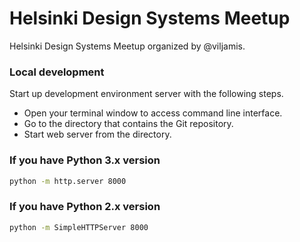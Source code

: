 # Helsinki Design Systems Meetup

Helsinki Design Systems Meetup organized by @viljamis.

### Local development

Start up development environment server with the following steps.

- Open your terminal window to access command line interface.
- Go to the directory that contains the Git repository.
- Start web server from the directory.

### If you have Python 3.x version

```sh
python -m http.server 8000
```

### If you have Python 2.x version

```sh
python -m SimpleHTTPServer 8000
```
